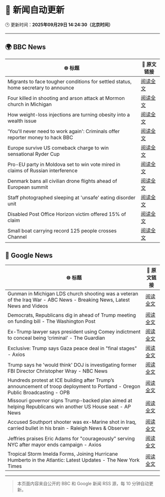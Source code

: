 # 🧠 新闻自动更新

🕒 更新时间：**2025年09月29日 14:24:30（北京时间）**

---

## 🌍 BBC News

| 🌐 标题 | 🔗 原文链接 |
|--------|-------------|
| Migrants to face tougher conditions for settled status, home secretary to announce | [阅读全文](https://www.bbc.com/news/articles/c0m4g3zvy02o?at_medium=RSS&at_campaign=rss) |
| Four killed in shooting and arson attack at Mormon church in Michigan | [阅读全文](https://www.bbc.com/news/articles/ceq2vd15glwo?at_medium=RSS&at_campaign=rss) |
| How weight-loss injections are turning obesity into a wealth issue | [阅读全文](https://www.bbc.com/news/articles/cre5xp83394o?at_medium=RSS&at_campaign=rss) |
| 'You'll never need to work again': Criminals offer reporter money to hack BBC | [阅读全文](https://www.bbc.com/news/articles/c3w5n903447o?at_medium=RSS&at_campaign=rss) |
| Europe survive US comeback charge to win sensational Ryder Cup | [阅读全文](https://www.bbc.com/sport/golf/articles/c0m4g7k4l0yo?at_medium=RSS&at_campaign=rss) |
| Pro-EU party in Moldova set to win vote mired in claims of Russian interference | [阅读全文](https://www.bbc.com/news/articles/cx2rdlj8ejgo?at_medium=RSS&at_campaign=rss) |
| Denmark bans all civilian drone flights ahead of European summit | [阅读全文](https://www.bbc.com/news/articles/c708dzqvz1vo?at_medium=RSS&at_campaign=rss) |
| Staff photographed sleeping at 'unsafe' eating disorder unit | [阅读全文](https://www.bbc.com/news/articles/c4g25me9mzlo?at_medium=RSS&at_campaign=rss) |
| Disabled Post Office Horizon victim offered 15% of claim | [阅读全文](https://www.bbc.com/news/articles/cq5jqxjqj0eo?at_medium=RSS&at_campaign=rss) |
| Small boat carrying record 125 people crosses Channel | [阅读全文](https://www.bbc.com/news/articles/cn0re8x7172o?at_medium=RSS&at_campaign=rss) |

## 📰 Google News

| 🌐 标题 | 🔗 原文链接 |
|--------|-------------|
| Gunman in Michigan LDS church shooting was a veteran of the Iraq War - ABC News - Breaking News, Latest News and Videos | [阅读全文](https://news.google.com/rss/articles/CBMingFBVV95cUxQb3BMcEZTNFowdzRsc2Q0ZGxaNzdqbW5KVDhyd0kyZDAybkZPWnZyWmlsM28wNk00YlRXdUY5X2hXdG1wa0pocURfajJkeE1zY3g0enhhVWlzdzNIcXVCeUlYS3pLRzVBVWdYZGZEUlNsMVAzN0hNbjJIcDBiY3YyY2lkUU1wRkdYTXA5TjVCcjNPT2VHSmhWU2o3WkRQQdIBowFBVV95cUxPU3B0OVItSDZ2Ukk0QnN2ZG1MUnRKaDh5YktNR2dDYVVZUEFZNUMxWDAzWldOMmZEVlhwbTRMZUtWRHhEd1B6Y0VNWTBnNUFWcXptclFuSmV0Y0FrbnhKYmhMcWJjck9RMENHU3NQQzNMZTZUMEF0dU5XNGhSaE95WURWc2ZoYnlTS3Q0QklBaEV1U0RZSDlyVHIyS182enczeUs4?oc=5) |
| Democrats, Republicans dig in ahead of Trump meeting on funding bill - The Washington Post | [阅读全文](https://news.google.com/rss/articles/CBMioAFBVV95cUxQWEh6UkhENjdzQzEzTVp6VnFPdEF0RG5CTFJaNFpJSEN5a2F4X2xVMlhkSzZLSE9WNEdMQV82UTYtbHpuS21pTlVPSFozRkwtTExzM3FveVFXQzRrWFVkQ3k3UnVuazRjVlUtVWNMTzAwOEMtazkwUFliZFhual9QQWxHYUdVRHNxWFJMYnRGNG1jS2p1SmJIYld0MFZPdE9H?oc=5) |
| Ex-Trump lawyer says president using Comey indictment to conceal being ‘criminal’ - The Guardian | [阅读全文](https://news.google.com/rss/articles/CBMijAFBVV95cUxPNHM5bWttUUY1M2Y4T1BDM0NWSjdWb2dUMHIyX09hOGp1ZWNBbF8xZm9LaDN2RGZEYXVWNjJ3NG9IVmdBaWxoNjBDZWZ2SkFMUDQwMkg3bDJPMldHWXpXRVUzTlRFYTZaSFR0V01wYUlWMU51Q1RXY1hBS0RzS0FxNlprSGtLSS02Nkdhdg?oc=5) |
| Exclusive: Trump says Gaza peace deal in "final stages" - Axios | [阅读全文](https://news.google.com/rss/articles/CBMidkFVX3lxTE0tSk44TTlRSDRWeUE0aW1OZEFEVnZxbkc3QkVaXzl6VmtRcnkwMzZqZjZBS1dsajlnemRQWlRqcE1TRjNxUXZVWTFpTVotbmc2cVJpM3FPVFJROFE1SFA2N2diN2YxR3p0TlpqaVo4MF9XRGJyOWc?oc=5) |
| Trump says he 'would think' DOJ is investigating former FBI Director Christopher Wray - NBC News | [阅读全文](https://news.google.com/rss/articles/CBMixgFBVV95cUxOYVJlZDZlZmNNS0JOX1dWMDRqVGkybUM0OEFFZUg3TDlqdTN3MU1QOW1PUEZ6OVFDaHVfSmEwWDk3R0JBVnczSnJURzZxaWxCTnJzT0F5Q2N5UDhkODVXcWl5cVpLbnVSLTdldzFid3Y5NTZLMjBxQTJiMUR3bWViOER6blJGYVJjTlpNMTNaV196Ym43NFVxRzBlVVcweUZLYTRlWEtCTUhJS0R4NHFHakctUXFuem1HTlhNSEdsZFRPQjJHMnfSAVZBVV95cUxOblVMSXBxY19ITzhtR0RhODZjLWp1cVM0Vy1YRXRoYXdUMEdMM09LMFNPZmRLMEZyajJUTVhTUHpjeTRNWmN4ZThNSEFMdGdjeXdWaGE0dw?oc=5) |
| Hundreds protest at ICE building after Trump’s announcement of troop deployment to Portland - Oregon Public Broadcasting - OPB | [阅读全文](https://news.google.com/rss/articles/CBMijwFBVV95cUxOOGpSUEhLOUNQU1hDZnN6c18xN1lOek1HR0k3Q0k3NWFyZ1VZSy1YX1lGYm53RVo5ZTlJQ3lFX2pXMEN2N1pIdU8ydU53R2FiWmN1cF9LWktXMjFMTTNDTGhPeVdKX0NHNnJ5V3pnMEE1QjdKSlVFMWs1em9vclM2a01VYjJ3NFUzWVRIRjluYw?oc=5) |
| Missouri governor signs Trump-backed plan aimed at helping Republicans win another US House seat - AP News | [阅读全文](https://news.google.com/rss/articles/CBMiogFBVV95cUxNV0oyeFJCRWJBb1UtUVBlQUdLN3BEa19rN2tYN1NfM1U0UnYxZU1BOWtrNElPSXhrN2wtUW9ZMkhTT2Q5ZVNES1dkd182OXdUT2VMUXVmTGQ4a2c5Z3I5dWk2WmFkQUFnSG5WYWc4NnBxNUxVbnMwSVVrVXltd2ZqRENkdFhpcWFybzlYaUVQTU10ZTQ5X0VHeERxNUZOR0dpMVE?oc=5) |
| Accused Southport shooter was ex-Marine shot in Iraq, carried bullet in his brain - Raleigh News & Observer | [阅读全文](https://news.google.com/rss/articles/CBMibkFVX3lxTFBxNGNITDE5TVVJdy1xVzJNQUdRTDhkdDRwOU9kbnhoTDVWeldkQklnaU5FbGtRR1ZGX2pfdjNlMUFaUGtjTWJtM1ZlaXF0M1ZNQkhzRnVkd1ZEV29jNW5ScWhObEJBRTFnN3ZFOWln0gFuQVVfeXFMTUk5cVVNcUVWaktuNlg2c2lHc0J5cjNqRGVNdUdyMERvb3RMWjBnSXhDMVJzTU44T3NDdGZPUElsNGlPNmIxVHo1eUVPbVZ1SjVyZmp1MFc5NDM5cnRsYXctQS1fLWNPbE5kQkJfRHc?oc=5) |
| Jeffries praises Eric Adams for "courageously" serving NYC after mayor ends campaign - Axios | [阅读全文](https://news.google.com/rss/articles/CBMiggFBVV95cUxQbnhnaG9nVzV6TXlUQ2U5NGhYckNFWHh6ZW5tVFBnSUNBY0lzNlZfdU1nX3dvb3Bxay1Ub3Ntb1lJbkoxRDViakU5RXQ3RWYtbFktNDByUVZOLXlMWGl0MDY1SHI3dWFscnpmZDNWTFdtc2xfZkRYRU5YMVQ1YzJ6RTZR?oc=5) |
| Tropical Storm Imelda Forms, Joining Hurricane Humberto in the Atlantic: Latest Updates - The New York Times | [阅读全文](https://news.google.com/rss/articles/CBMifkFVX3lxTE9GYXdzdmZmT0ZFU0FKWWhNSTVHTV9LbGF4NXlsN3BiNVRheERoTHVKN0wySHBGbzVkRkVSdXVZenNLMmVMTmR5WHUtRnRWU2lxSTBNOEZaOGJQTkZOeUNpbFp3ekIxZzNnSFF5bUcxaWFsMnM2NjRHZThTd0Y0QQ?oc=5) |

---
> 本页面内容来自公开的 BBC 和 Google 新闻 RSS 源，每 10 分钟自动更新。